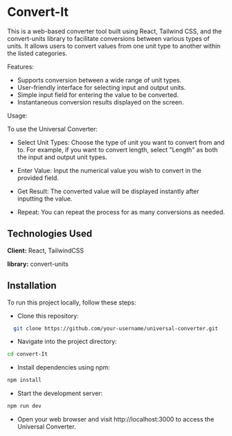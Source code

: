 
# Convert-It


This is a web-based converter tool built using React, Tailwind CSS, and the convert-units library to facilitate conversions between various types of units. It allows users to convert values from one unit type to another within the listed categories.

Features:

- Supports conversion between a wide range of unit types.
- User-friendly interface for selecting input and output units.
- Simple input field for entering the value to be converted.
- Instantaneous conversion results displayed on the screen.

Usage:

To use the Universal Converter:

- Select Unit Types: Choose the type of unit you want to convert from and to. For example, if you want to convert length, select "Length" as both the input and output unit types.

- Enter Value: Input the numerical value you wish to convert in the provided field.

- Get Result: The converted value will be displayed instantly after inputting the value.

- Repeat: You can repeat the process for as many conversions as needed.

## Technologies Used

**Client:** React, TailwindCSS

**library:** convert-units

## Installation

To run this project locally, follow these steps:

- Clone this repository:

```bash
  git clone https://github.com/your-username/universal-converter.git

```
- Navigate into the project directory:

```bash
cd convert-It
```
- Install dependencies using npm:

```bash
npm install
```
- Start the development server:

```bash
npm run dev
```
- Open your web browser and visit http://localhost:3000 to access the Universal Converter.

